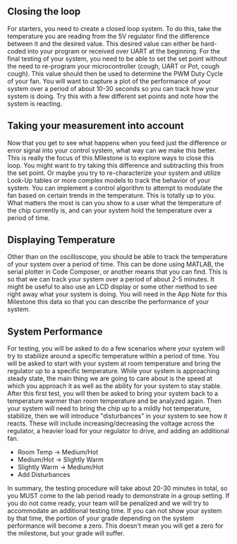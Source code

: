 ## Closing the loop
For starters, you need to create a closed loop system. To do this, take the temperature you are reading from the 5V regulator find the difference between it and the desired value. This desired value can either be hard-coded into your program or received over UART at the beginning. For the final testing of your system, you need to be able to set the set point without the need to re-program your microcontroller (cough, UART or Pot, cough cough). This value should then be used to determine the PWM Duty Cycle of your fan. You will want to capture a plot of the performance of your system over a period of about 10-30 seconds so you can track how your system is doing. Try this with a few different set points and note how the system is reacting.

## Taking your measurement into account
Now that you get to see what happens when you feed just the difference or error signal into your control system, what way can we make this better. This is really the focus of this Milestone is to explore ways to close this loop. You might want to try taking this difference and subtracting this from the set point. Or maybe you try to re-characterize your system and utilize Look-Up tables or more complex models to track the behavior of your system. You can implement a control algorithm to attempt to modulate the fan based on certain trends in the temperature. This is totally up to you. What matters the most is can you show to a user what the temperature of the chip currently is, and can your system hold the temperature over a period of time.

## Displaying Temperature
Other than on the oscilloscope, you should be able to track the temperature of your system over a period of time. This can be done using MATLAB, the serial plotter in Code Composer, or another means that you can find. This is so that we can track your system over a period of about 2-5 minutes. It might be useful to also use an LCD display or some other method to see right away what your system is doing. You will need in the App Note for this Milestone this data so that you can describe the performance of your system.

## System Performance
For testing, you will be asked to do a few scenarios where your system will try to stabilize around a specific temperature within a period of time. You will be asked to start with your system at room temperature and bring the regulator up to a specific temperature. While your system is approaching steady state, the main thing we are going to care about is the speed at which you approach it as well as the ability for your system to stay stable. After this first test, you will then be asked to bring your system back to a temperature warmer than room temperature and be analyzed again. Then your system will need to bring the chip up to a mildly hot temperature, stabilize, then we will introduce "disturbances" in your system to see how it reacts. These will include increasing/decreasing the voltage across the regulator, a heavier load for your regulator to drive, and adding an additional fan.

* Room Temp -> Medium/Hot
* Medium/Hot -> Slightly Warm
* Slightly Warm -> Medium/Hot
* Add Disturbances

In summary, the testing procedure will take about 20-30 minutes in total, so you MUST come to the lab period ready to demonstrate in a group setting. If you do not come ready, your team will be penalized and we will try to accommodate an additional testing time. If you can not show your system by that time, the portion of your grade depending on the system performance will become a zero. This doesn't mean you will get a zero for the milestone, but your grade will suffer.
